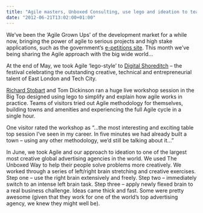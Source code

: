 ```yaml
---
title: "Agile masters, Unboxed Consulting, use lego and ideation to teach the agile methodology "
date: "2012-06-21T13:02:00+01:00"
---
```


<p>We’ve been the &lsquo;Agile Grown Ups&rsquo; of the development market for a while now, bringing the power of agile to serious projects and high stake applications, such as the government’s <a href="http://epetitions.direct.gov.uk">e-petitions site</a>.  This month we’ve being sharing the Agile approach with the big wide world… </p>

<p>At the end of May, we took Agile &lsquo;lego-style&rsquo; to <a href="http://http://digitalshoreditch.com/">Digital Shoreditch</a> – the festival celebrating the outstanding creative, technical and entrepreneurial talent of East London and Tech City. </p>

<p><a href="/people/richard-stobart">Richard Stobart</a> and Tom Dickinson ran a huge live workshop session in the Big Top designed using lego to simplify and explain how agile works in practice. Teams of visitors tried out Agile methodology for themselves, building towns and amenities and experiencing the full Agile cycle in a single hour. </p>

<p>One visitor rated the workshop as &ldquo;…the most interesting and exciting table top session I’ve seen in my career. In five minutes we had already built a town – using any other methodology, we’d still be talking about it…&rdquo;</p>

<p>In June, we took Agile and our approach to ideation to one of the largest most creative global advertising agencies in the world.  We used The Unboxed Way to help their people solve problems more creatively. We worked through a series of left/right brain stretching and creative exercises. Step one – use the right brain extensively and freely. Step two – immediately switch to an intense left brain task. Step three – apply newly flexed brain to a real business challenge. Ideas came thick and fast. Some were pretty awesome (given that they work for one of the world’s top advertising agency, we knew they might well be).</p>
